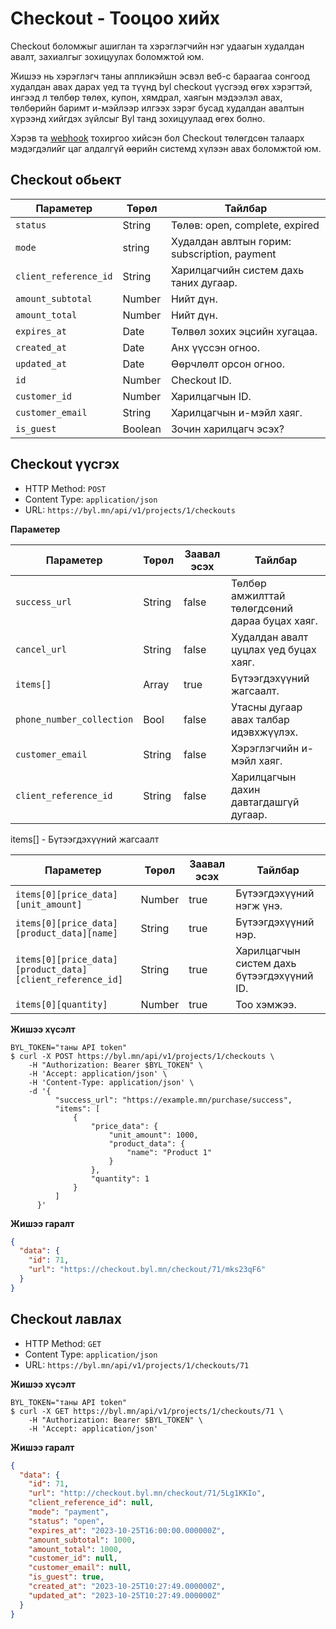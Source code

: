 # Checkout - Тооцоо хийх

Checkout боломжыг ашиглан та хэрэглэгчийн нэг удаагын худалдан авалт, захиалгыг зохицуулах боломжтой юм.

Жишээ нь хэрэглэгч таны аппликэйшн эсвэл веб-с бараагаа сонгоод худалдан авах дарах үед та түүнд byl checkout үүсгээд өгөх хэрэгтэй, ингээд л төлбөр төлөх, купон, хямдрал, хаягын мэдээлэл авах, төлбөрийн баримт и-мэйлээр илгээх зэрэг бусад худалдан авалтын хүрээнд хийгдэх зүйлсыг Byl танд зохицуулаад өгөх болно.

Хэрэв та [webhook](/webhook) тохиргоо хийсэн бол Checkout төлөгдсөн талаарх мэдэгдэлийг цаг алдалгүй өөрийн системд хүлээн авах боломжтой юм.

## Checkout обьект

| Параметер             | Төрөл   | Тайлбар                                      |
| --------------------- | ------- | -------------------------------------------- |
| `status`              | String  | Төлөв: open, complete, expired               |
| `mode`                | string  | Худалдан авлтын горим: subscription, payment |
| `client_reference_id` | String  | Харилцагчийн систем дахь таних дугаар.       |
| `amount_subtotal`     | Number  | Нийт дүн.                                    |
| `amount_total`        | Number  | Нийт дүн.                                    |
| `expires_at`          | Date    | Төлвөл зохих эцсийн хугацаа.                 |
| `created_at`          | Date    | Анх үүссэн огноо.                            |
| `updated_at`          | Date    | Өөрчлөлт орсон огноо.                        |
| `id`                  | Number  | Checkout ID.                                 |
| `customer_id`         | Number  | Харилцагчын ID.                              |
| `customer_email`      | String  | Харилцагчын и-мэйл хаяг.                     |
| `is_guest`            | Boolean | Зочин харилцагч эсэх?                        |

## Checkout үүсгэх

- HTTP Method: `POST`
- Content Type: `application/json`
- URL: `https://byl.mn/api/v1/projects/1/checkouts`

**Параметер**

| Параметер                 | Төрөл  | Заавал эсэх | Тайлбар                                        |
| ------------------------- | ------ | ----------- | ---------------------------------------------- |
| `success_url`             | String | false       | Төлбөр амжилттай төлөгдсөний дараа буцах хаяг. |
| `cancel_url`              | String | false       | Худалдан авалт цуцлах үед буцах хаяг.          |
| `items[]`                 | Array  | true        | Бүтээгдэхүүний жагсаалт.                       |
| `phone_number_collection` | Bool   | false       | Утасны дугаар авах талбар идэвхжүүлэх.         |
| `customer_email`          | String | false       | Хэрэглэгчийн и-мэйл хаяг.                      |
| `client_reference_id`     | String | false       | Харилцагчын дахин давтагдашгүй дугаар.         |

items[] - Бүтээгдэхүүний жагсаалт

| Параметер                                                 | Төрөл  | Заавал эсэх | Тайлбар                                    |
| --------------------------------------------------------- | ------ | ----------- | ------------------------------------------ |
| `items[0][price_data][unit_amount]`                       | Number | true        | Бүтээгдэхүүний нэгж үнэ.                   |
| `items[0][price_data][product_data][name]`                | String | true        | Бүтээгдэхүүний нэр.                        |
| `items[0][price_data][product_data][client_reference_id]` | String | true        | Харилцагчын систем дахь бүтээгдэхүүний ID. |
| `items[0][quantity]`                                      | Number | true        | Тоо хэмжээ.                                |

**Жишээ хүсэлт**

```shell
BYL_TOKEN="таны API token"
$ curl -X POST https://byl.mn/api/v1/projects/1/checkouts \
    -H "Authorization: Bearer $BYL_TOKEN" \
    -H 'Accept: application/json' \
    -H 'Content-Type: application/json' \
    -d '{
          "success_url": "https://example.mn/purchase/success",
          "items": [
              {
                  "price_data": {
                      "unit_amount": 1000,
                      "product_data": {
                          "name": "Product 1"
                      }
                  },
                  "quantity": 1
              }
          ]
      }'
```

**Жишээ гаралт**

```json
{
  "data": {
    "id": 71,
    "url": "https://checkout.byl.mn/checkout/71/mks23qF6"
  }
}
```

## Checkout лавлах

- HTTP Method: `GET`
- Content Type: `application/json`
- URL: `https://byl.mn/api/v1/projects/1/checkouts/71`

**Жишээ хүсэлт**

```shell
BYL_TOKEN="таны API token"
$ curl -X GET https://byl.mn/api/v1/projects/1/checkouts/71 \
    -H "Authorization: Bearer $BYL_TOKEN" \
    -H 'Accept: application/json'
```

**Жишээ гаралт**

```json
{
  "data": {
    "id": 71,
    "url": "http://checkout.byl.mn/checkout/71/5Lg1KKIo",
    "client_reference_id": null,
    "mode": "payment",
    "status": "open",
    "expires_at": "2023-10-25T16:00:00.000000Z",
    "amount_subtotal": 1000,
    "amount_total": 1000,
    "customer_id": null,
    "customer_email": null,
    "is_guest": true,
    "created_at": "2023-10-25T10:27:49.000000Z",
    "updated_at": "2023-10-25T10:27:49.000000Z"
  }
}
```
